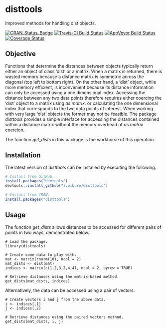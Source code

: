 # disttools
Improved methods for handling dist objects.


[![CRAN_Status_Badge](http://www.r-pkg.org/badges/version/disttools)](https://cran.r-project.org/package=disttools)
[![Travis-CI Build Status](https://travis-ci.org/zcolburn/disttools.svg?branch=master)](https://travis-ci.org/zcolburn/disttools)
[![AppVeyor Build Status](https://ci.appveyor.com/api/projects/status/github/zcolburn/disttools?branch=master&svg=true)](https://ci.appveyor.com/project/zcolburn/disttools)
[![Coverage Status](https://img.shields.io/codecov/c/github/zcolburn/disttools/master.svg)](https://codecov.io/github/zcolburn/disttools?branch=master)


## Objective
Functions that determine the distances between objects typically return either an object of class ‘dist’ or a matrix. When a matrix is returned, there is wasted memory because a distance matrix is symmetric across the diagonal (top left to bottom right). On the other hand, a ‘dist’ object, while more memory efficient, is inconvenient because its distance information can only be accessed using a one dimensional index. Accessing the distance between any two data points therefore requires either coercing the ‘dist’ object to a matrix using *as.matrix*. or calculating the one dimensional index that corresponds to the two data points of interest. When working with very large ‘dist’ objects the former may not be feasible. The package *disttools* provides a simple interface for accessing the distances contained within a distance matrix without the memory overhead of *as.matrix* coercion.


The function *get_dists* in this package is the workhorse of this operation.

## Installation
The latest version of *disttools* can be installed by executing the following.
```r
# Install from GitHub.
install.packages("devtools")
devtools::install_github("zcolburn/disttools")

# Install from CRAN.
install.packages("disttools")
```


## Usage
The function *get_dists* allows distances to be accessed for different pairs of points in two ways, demonstrated below.
```{r}
# Load the package.
library(disttools)

# Create some data to play with.
mat <- matrix(rnorm(10), ncol = 2)
mat_dists <- dist(mat)
indices <- matrix(c(1,2,3,2,4,4), ncol = 2, byrow = TRUE)

# Retrieve distances using the matrix-based method.
get_dists(mat_dists, indices)
```


Alternatively, the data can be accessed using a pair of vectors.
```{r}
# Create vectors i and j from the above data.
i <- indices[,1]
j <- indices[,2]

# Retrieve distances using the paired vectors method.
get_dists(mat_dists, i, j)
```